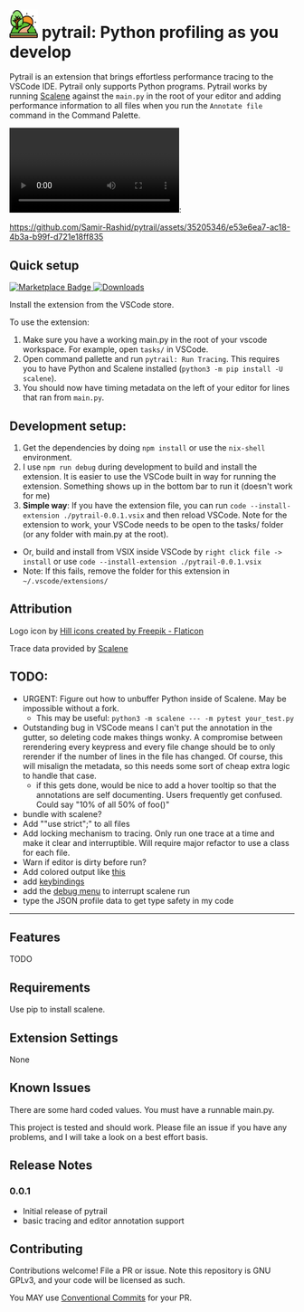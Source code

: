 # <img src="./images/hill.png" alt="hill icon" width="10%" /> pytrail: Python profiling as you develop

Pytrail is an extension that brings effortless performance tracing to the VSCode IDE. Pytrail only supports Python programs. Pytrail works by running [Scalene](https://github.com/plasma-umass/scalene) against the `main.py` in the root of your editor and adding performance information to all files when you run the `Annotate file` command in the Command Palette. 

![Demo of running pytrail](./images/demo.webm.mp4):

https://github.com/Samir-Rashid/pytrail/assets/35205346/e53e6ea7-ac18-4b3a-b99f-d721e18ff835

## Quick setup
<a href="https://marketplace.visualstudio.com/items?itemName=Samir-Rashid.pytrail">
  <img src="https://img.shields.io/badge/Install-VSCode%20Marketplace-blue" alt="Marketplace Badge"/>
</a>
<a href="https://marketplace.visualstudio.com/items?itemName=Samir-Rashid.pytrail">
  <img src="https://img.shields.io/visual-studio-marketplace/d/samir-rashid.pytrail" alt="Downloads"/>
</a>

Install the extension from the VSCode store.

To use the extension:
1. Make sure you have a working main.py in the root of your vscode workspace. For example, open `tasks/` in VSCode.
2. Open command pallette and run `pytrail: Run Tracing`. This requires you to have Python and Scalene installed (`python3 -m pip install -U scalene`). 
3. You should now have timing metadata on the left of your editor for lines that ran from `main.py`.

## Development setup:

1. Get the dependencies by doing `npm install` or use the `nix-shell` environment.
2. I use `npm run debug` during development to build and install the extension. It is easier to use the VSCode built in way for running the extension. Something shows up in the bottom bar to run it (doesn't work for me)
3. **Simple way**: If you have the extension file, you can run `code --install-extension ./pytrail-0.0.1.vsix` and then reload VSCode. Note for the extension to work, your VSCode needs to be open to the tasks/ folder (or any folder with main.py at the root).
  - Or, build and install from VSIX inside VSCode by `right click file -> install` or use `code --install-extension ./pytrail-0.0.1.vsix`
  - Note: If this fails, remove the folder for this extension in `~/.vscode/extensions/`


## Attribution

Logo icon by <a href="https://www.flaticon.com/free-icons/hill" title="hill icons">Hill icons created by Freepik - Flaticon</a>

Trace data provided by [Scalene](https://github.com/plasma-umass/scalene)

## TODO:
- URGENT: Figure out how to unbuffer Python inside of Scalene. May be impossible without a fork.
  - This may be useful: `python3 -m scalene --- -m pytest your_test.py`
- Outstanding bug in VSCode means I can't put the annotation in the gutter, so deleting code makes things wonky. A compromise between rerendering every keypress and every file change should be to only rerender if the number of lines in the file has changed. Of course, this will misalign the metadata, so this needs some sort of cheap extra logic to handle that case.
  - if this gets done, would be nice to add a hover tooltip so that the annotations are self documenting. Users frequently get confused. Could say "10% of all 50% of foo()"
- bundle with scalene?
- Add ""use strict";" to all files
- Add locking mechanism to tracing. Only run one trace at a time and make it clear and interruptible. Will require major refactor to use a class for each file.
- Warn if editor is dirty before run?
- Add colored output like [this](https://github.com/formulahendry/vscode-code-runner/commit/cf7c6467a24c46d44a44fdc1c2c04fad856c3d3f)
- add [keybindings](https://github.com/formulahendry/vscode-code-runner/blame/79e83c84e361bcf65dc4c1d5693ebbed864e694c/package.json#L67C9-L67C9)
- add the [debug menu](https://github.com/formulahendry/vscode-code-runner/blame/79e83c84e361bcf65dc4c1d5693ebbed864e694c/package.json#L88) to interrupt scalene run
- type the JSON profile data to get type safety in my code

---

## Features

TODO


## Requirements

Use pip to install scalene.

## Extension Settings

None

## Known Issues

There are some hard coded values. You must have a runnable main.py.

This project is tested and should work. Please file an issue if you have any problems, and I will take a look on a best effort basis.

## Release Notes

### 0.0.1

- Initial release of pytrail
- basic tracing and editor annotation support

## Contributing

Contributions welcome! File a PR or issue. Note this repository is GNU GPLv3, and your code will be licensed as such.

You MAY use [Conventional Commits](https://www.conventionalcommits.org/en/v1.0.0/) for your PR. 
